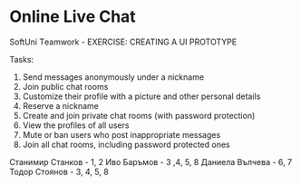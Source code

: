 # Оnline Live Chat 
SoftUni Тeamwork - EXERCISE: CREATING A UI PROTOTYPE

Tasks:
1. Send messages anonymously under a nickname
2. Join public chat rooms
3. Customize their profile with a picture and other personal details
4. Reserve a nickname
5. Create and join private chat rooms (with password protection)
6. View the profiles of all users
7. Mute or ban users who post inappropriate messages
8. Join all chat rooms, including password protected ones

Станимир Станков - 1, 2
Иво Баръмов	     - 3 ,4, 5, 8
Даниела Вълчева	 - 6, 7
Тодор Стоянов    - 3, 4, 5, 8

